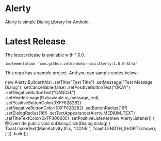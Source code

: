 # Alerty 

Alerty is simple Dialog Library for Android.

# Latest Release

The latest release is available with 1.0.0.

    implementation 'com.github.volkanhotur-cci:Alerty:1.0.0-Alfa'
    
This repo has a sample project. And you can sample codes below:

new Alerty.Builder(this)
    .setTitle("Test Title")
    .setMessage("Test Message Dialog")
    .setCancellable(false)
    .setPositiveButtonText("OKAY")
    .setNegativeButtonText("CANCEL")
    .setHeaderImage(R.drawable.ic_message_red)
    .setPositiveButtonColor(0XFF828282)
    .setNegativeButtonColor(0XFF828282)
    .setButtonRadius(16f)
    .setDialogRadius(16f)
    .setTextAppearance(Alerty.MEDIUM_TEXT)
    .setTitleTextColor(0xFF000000)
    .setPositiveListener(new AlertyListener() {
        @Override
        public void onDialogClick(Dialog dialog) {
             Toast.makeText(MainActivity.this, "DONE!", Toast.LENGTH_SHORT).show();
        }
     })
     .build();
